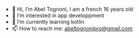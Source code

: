 - 👋 Hi, I’m Abel Tognoni, I am a french 16 years old
- 👀 I’m interested in app developpment
- 🌱 I’m currently learning kotlin
- 📫 How to reach me: abeltognonipro@gmail.com
